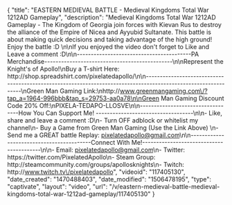 {
    "title": "EASTERN MEDIEVAL BATTLE - Medieval Kingdoms Total War 1212AD Gameplay",
    "description": "Medieval Kingdoms Total War 1212AD Gameplay - The Kingdom of Georgia join forces with Kievan Rus to destroy the alliance of the Empire of Nicea and Ayyubid Sultanate.  This battle is about making quick decisions and taking advantage of the high ground!  Enjoy the battle :D  \n\nIf you enjoyed the video don't forget to Like and Leave a comment :D\n\n-----------------------------------------PA Merchandise----------------------------------------------\n\nRepresent the Knight's of Apollo!\nBuy a T-shirt Here: http:\/\/shop.spreadshirt.com\/pixelatedapollo\/\n\n---------------------------------------------------------------------------------------------------------------\nGreen Man Gaming Link:\nhttp:\/\/www.greenmangaming.com\/?tap_a=1964-996bbb&tap_s=29753-aa0a78\n\nGreen Man Gaming Discount Code 20% Off:\nPIXELA-TEDAPO-LLOSVE\n\n----------------------------------How You Can Support Me! -----------------------------------\n\n- Like, share and leave a comment :D\n- Turn OFF adblock or whitelist my channel\n- Buy a Game from Green Man Gaming (Use the Link Above) \n- Send me a GREAT battle Replay: pixelatedapollo@gmail.com\n\n------------------------------------------Connect With Me!-----------------------------------------\n\n- Email: pixelatedapollo@gmail.com\n- Twitter: https:\/\/twitter.com\/PixelatedApollo\n- Steam Group:  http:\/\/steamcommunity.com\/groups\/apollosknights\n- Twitch: http:\/\/www.twitch.tv\/pixelatedapollo",
    "videoid": "117405130",
    "date_created": "1470488403",
    "date_modified": "1506478195",
    "type": "captivate",
    "layout": "video",
    "url": "\/v\/eastern-medieval-battle-medieval-kingdoms-total-war-1212ad-gameplay\/117405130"
}